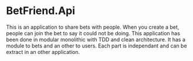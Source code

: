 # BetFriend.Api

This is an application to share bets with people. When you create a bet, people can join the bet to say it could not be doing.
This application has been done in modular monolithic with TDD and clean architecture. It has a module to bets and an other to users. Each part is independant and can be extract in an other application.
